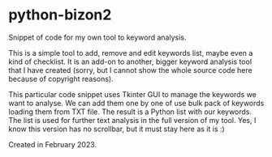 # python-bizon2
Snippet of code for my own tool to keyword analysis.

This is a simple tool to add, remove and edit keywords list, maybe even a kind of checklist. It is an add-on to another, bigger keyword analysis tool that I have created (sorry, but I cannot show the whole source code here because of copyright reasons).

This particular code snippet uses Tkinter GUI to manage the keywords we want to analyse. We can add them one by one of use bulk pack of keywords loading them from TXT file. The result is a Python list with our keywords. The list is used for further text analysis in the full version of my tool.
Yes, I know this version has no scrollbar, but it must stay here as it is :)

Created in February 2023.
